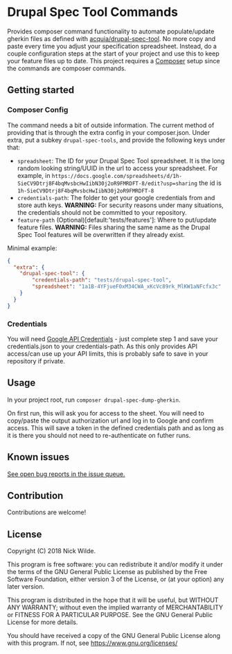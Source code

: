 # Drupal Spec Tool Commands

Provides composer command functionality to automate populate/update gherkin files as defined with [acquia/drupal-spec-tool](https://github.com/acquia/drupal-spec-tool).
No more copy and paste every time you adjust your specification spreadsheet.
Instead, do a couple configuration steps at the start of your project and use this to keep your feature files up to date.
This project requires a [Composer](https://getcomposer.org/) setup since the commands are composer commands.

## Getting started

### Composer Config
The command needs a bit of outside information. The current method of providing that is through the extra config in your
composer.json. Under extra, put a subkey `drupal-spec-tools`, and provide the following keys under that:
  - `spreadsheet`: The ID for your Drupal Spec Tool spreadsheet. It is the long random looking string/UUID in the url to access your spreadsheet. 
    For example, in `https://docs.google.com/spreadsheets/d/1h-SieCV9Dtrj8F4bqMvsbcHwIibN30j2oR9FMRDFT-8/edit?usp=sharing` the id is `1h-SieCV9Dtrj8F4bqMvsbcHwIibN30j2oR9FMRDFT-8`
  - `credentials-path`: The folder to get your google credentials from and store auth keys.
    __WARNING:__ For security reasons under many situations, the credentials should not be committed to your repository.
  - `feature-path` (Optional)[default:'tests/features']: Where to put/update feature files. __WARNING:__ Files sharing the same name
    as the Drupal Spec Tool features will be overwritten if they already exist.

Minimal example:
```json
{
  "extra": {
    "drupal-spec-tool": {
        "credentials-path": "tests/drupal-spec-tool",
        "spreadsheet": "1a1B-4YFjueF0xM34CWA_xKcVc89rk_MlKW1aNFcfx3c"
    }
  }
}
```

### Credentials
You will need [Google API Credentials](https://developers.google.com/sheets/api/quickstart/php) - just complete step 1
and save your credentials.json to your credentials-path. As this only provides API access/can use up your API limits,
this is probably safe to save in your repository if private.

## Usage
In your project root, run `composer drupal-spec-dump-gherkin`.

On first run, this will ask you for access to the sheet. You will need to copy/paste the output authorization url
and log in to Google and confirm access. This will save a token in the defined credentials path and as long as it is there
you should not need to re-authenticate on futher runs.

## Known issues

[See open bug reports in the issue queue.](https://github.com/AlexBaron77/drupal-spec-tool-commands/issues)

## Contribution

Contributions are welcome!

## License

Copyright (C) 2018 Nick Wilde.

This program is free software: you can redistribute it and/or modify
it under the terms of the GNU General Public License as published by
the Free Software Foundation, either version 3 of the License, or
(at your option) any later version.

This program is distributed in the hope that it will be useful,
but WITHOUT ANY WARRANTY; without even the implied warranty of
MERCHANTABILITY or FITNESS FOR A PARTICULAR PURPOSE.  See the
GNU General Public License for more details.

You should have received a copy of the GNU General Public License
along with this program.  If not, see <https://www.gnu.org/licenses/>
